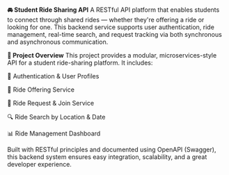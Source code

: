 **🚘 Student Ride Sharing API**
A RESTful API platform that enables students to connect through shared rides — whether they're offering a ride or looking for one. This backend service supports user authentication, ride management, real-time search, and request tracking via both synchronous and asynchronous communication.

**📌 Project Overview**
This project provides a modular, microservices-style API for a student ride-sharing platform. It includes:

🔐 Authentication & User Profiles

🚗 Ride Offering Service

🙋 Ride Request & Join Service

🔍 Ride Search by Location & Date

📊 Ride Management Dashboard

Built with RESTful principles and documented using OpenAPI (Swagger), this backend system ensures easy integration, scalability, and a great developer experience.
